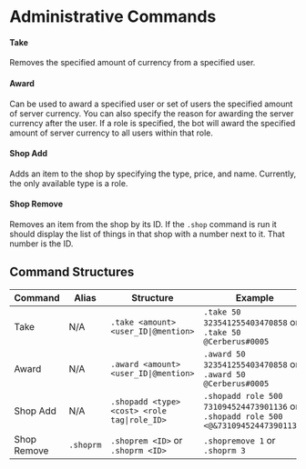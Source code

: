 # Administrative Commands

#### Take

Removes the specified amount of currency from a specified user.


#### Award

Can be used to award a specified user or set of users the specified amount of server currency. You can also specify the reason for awarding the server currency after the user. If a role is specified, the bot will award the specified amount of server currency to all users within that role.


#### Shop Add

Adds an item to the shop by specifying the type, price, and name. Currently, the only available type is a role.


#### Shop Remove

Removes an item from the shop by its ID. If the `.shop` command is run it should display the list of things in that shop with a number next to it. That number is the ID.


## Command Structures

| Command     | Alias     | Structure                                    | Example                                                                              |
| ----------- | --------- | -------------------------------------------- | ------------------------------------------------------------------------------------ |
| Take        | N/A       | `.take <amount> <user_ID\|@mention>`         | `.take 50 323541255403470858` or `.take 50 @Cerberus#0005`                           |
| Award       | N/A       | `.award <amount> <user_ID\|@mention>`        | `.award 50 323541255403470858` or `.award 50 @Cerberus#0005`                         |
| Shop Add    | N/A       | `.shopadd <type> <cost> <role tag\|role_ID>` | `.shopadd role 500 731094524473901136` or `.shopadd role 500 <@&731094524473901136>` |
| Shop Remove | `.shoprm` | `.shoprem <ID>` or `.shoprm <ID>`            | `.shopremove 1` or `.shoprm 3`                                                       |